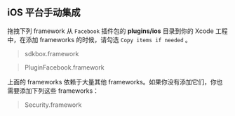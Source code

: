 ## iOS 平台手动集成
拖拽下列 framework 从 `Facebook` 插件包的 __plugins/ios__ 目录到你的 Xcode 工程中，在添加 frameworks 的时候，请勾选 `Copy items if needed` 。

> sdkbox.framework

> PluginFacebook.framework

上面的 frameworks 依赖于大量其他 frameworks。如果你没有添加它们，你也需要添加下列这些 frameworks：

> Security.framework
